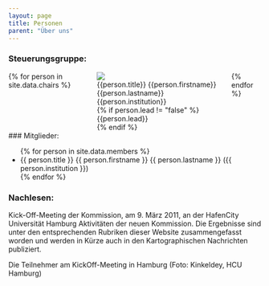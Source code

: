 ```yaml
---
layout: page
title: Personen
parent: "Über uns"
---
```


### Steuerungsgruppe:
<div class="columns" id="persons">
{% for person in site.data.chairs %}
<div class="column col-6 col-md-6 col-xs-12">
  <div class="card">
    <div class="card-image">
      <img src="/images/person/{{person.image}}" class="img-responsive">
    </div>
    <div class="card-header">
      <div class="card-title h5">{{person.title}} {{person.firstname}} {{person.lastname}}</div>
      <div class="card-subtitle text-gray">{{person.institution}}</div>
    </div>
    {% if person.lead != "false" %}
    <div class="card-body">
      {{person.lead}}
    </div>
    {% endif %}
  </div>
</div>
{% endfor %}
</div>
### Mitglieder:
<ul>
{% for person in site.data.members %}
  <li>{{ person.title }} {{ person.firstname }} {{ person.lastname }} ({{ person.institution }})</li>
{% endfor %}
</ul>


### Nachlesen:
Kick-Off-Meeting der Kommission, am 9. März 2011, an der HafenCity Universität Hamburg
Aktivitäten der neuen Kommission. Die Ergebnisse sind unter den entsprechenden Rubriken dieser Website zusammengefasst worden und werden in Kürze auch in den Kartographischen Nachrichten publiziert.
<caption>Die Teilnehmer am KickOff-Meeting in Hamburg (Foto: Kinkeldey, HCU Hamburg)</caption>